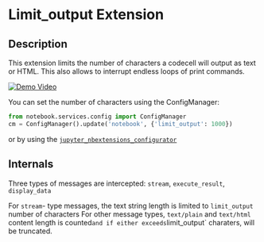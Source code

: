 Limit_output Extension
======================

Description
-----------
This extension limits the number of characters a codecell will output as text or HTML.
This also allows to interrupt endless loops of print commands.

[![Demo Video](http://img.youtube.com/vi/U26ujuPXf00/0.jpg)](https://youtu.be/U26ujuPXf00)

You can set the number of characters using the ConfigManager:

```Python
from notebook.services.config import ConfigManager
cm = ConfigManager().update('notebook', {'limit_output': 1000})
```

or by using the [`jupyter_nbextensions_configurator`](https://github.com/Jupyter-contrib/jupyter_nbextensions_configurator)

Internals
---------

Three types of messages are intercepted: `stream`, `execute_result`, `display_data`

For `stream`- type messages, the text string length is limited to `limit_output` number of characters
For other message types, `text/plain` and `text/html` content length is counted` and if either
exceeds `limit_output` charaters, will be truncated.
